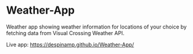 # Weather-App
Weather app showing weather information for locations of your choice by fetching data from Visual Crossing Weather API.

Live app: https://despinamp.github.io/Weather-App/
